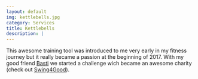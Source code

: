 ```yaml
---
layout: default
img: kettlebells.jpg
category: Services
title: Kettlebells
description: |
---
```

This awesome training tool was introduced to me very early in my fitness journey but it really became a passion at the beginning of 2017. With my good friend [Basti](https://www.instagram.com/buffalobasti/ "Basti") we started a challenge wich became an awesome charity (check out [Swing4Good](https://www.facebook.com/Swing4Good/ "#SWING4GOOD")). 